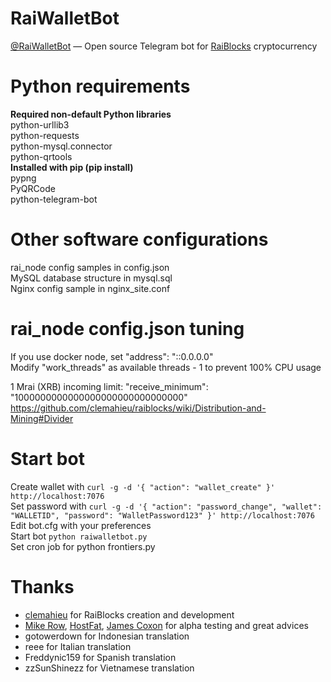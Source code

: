 # RaiWalletBot
[@RaiWalletBot](https://t.me/RaiWalletBot) — Open source Telegram bot for [RaiBlocks](https://github.com/clemahieu/raiblocks) cryptocurrency   

# Python requirements
**Required non-default Python libraries**   
python-urllib3   
python-requests   
python-mysql.connector   
python-qrtools   
**Installed with pip (pip install)**   
pypng   
PyQRCode   
python-telegram-bot   

# Other software configurations
rai_node config samples in config.json   
MySQL database structure in mysql.sql   
Nginx config sample in nginx_site.conf   

# rai_node config.json tuning
If you use docker node, set "address": "::0.0.0.0"   
Modify "work_threads" as available threads - 1 to prevent 100% CPU usage   

1 Mrai (XRB) incoming limit: "receive_minimum": "1000000000000000000000000000000"   
https://github.com/clemahieu/raiblocks/wiki/Distribution-and-Mining#Divider   

# Start bot
Create wallet with `curl -g -d '{ "action": "wallet_create" }' http://localhost:7076`   
Set password with `curl -g -d '{ "action": "password_change", "wallet": "WALLETID", "password": "WalletPassword123" }' http://localhost:7076`   
Edit bot.cfg with your preferences   
Start bot `python raiwalletbot.py`   
Set cron job for python frontiers.py   

# Thanks
* [clemahieu](https://github.com/clemahieu) for RaiBlocks creation and development
* [Mike Row](https://github.com/mikerow), [HostFat](https://github.com/hostfat),  [James Coxon](https://github.com/jamescoxon) for alpha testing and great advices
* gotowerdown for Indonesian translation
* reee for Italian translation
* Freddynic159 for Spanish translation
* zzSunShinezz for Vietnamese translation
